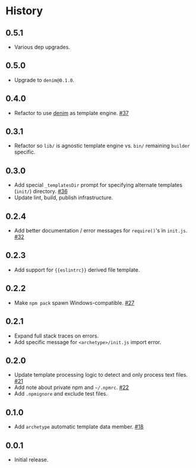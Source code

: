 History
=======

## 0.5.1

* Various dep upgrades.

## 0.5.0

* Upgrade to `denim@0.1.0`.

## 0.4.0

* Refactor to use [denim](https://github.com/FormidableLabs/denim) as template
  engine.
  [#37](https://github.com/FormidableLabs/builder-init/issues/37)

## 0.3.1

* Refactor so `lib/` is agnostic template engine vs. `bin/` remaining `builder`
  specific.

## 0.3.0

* Add special `_templatesDir` prompt for specifying alternate templates
  (`init/`) directory.
  [#36](https://github.com/FormidableLabs/builder-init/issues/36)
* Update lint, build, publish infrastructure.

## 0.2.4

* Add better documentation / error messages for `require()`'s in `init.js`.
  [#32](https://github.com/FormidableLabs/builder-init/issues/32)

## 0.2.3

* Add support for `{{eslintrc}}` derived file template.

## 0.2.2

* Make `npm pack` spawn Windows-compatible.
  [#27](https://github.com/FormidableLabs/builder-init/issues/27)

## 0.2.1

* Expand full stack traces on errors.
* Add specific message for `<archetype>/init.js` import error.

## 0.2.0

* Update template processing logic to detect and only process text files.
  [#21](https://github.com/FormidableLabs/builder-init/issues/21)
* Add note about private npm and `~/.npmrc`.
  [#22](https://github.com/FormidableLabs/builder-init/issues/22)
* Add `.npmignore` and exclude test files.

## 0.1.0

* Add `archetype` automatic template data member.
  [#18](https://github.com/FormidableLabs/builder-init/issues/18)

## 0.0.1

* Initial release.

[@ryan-roemer]: https://github.com/ryan-roemer
